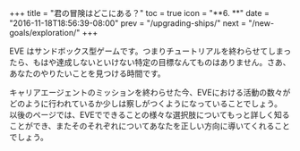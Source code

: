 +++ title = "君の冒険はどこにある？" toc = true icon = "**6. **" date = "2016-11-18T18:56:39-08:00" prev = "/upgrading-ships/" next = "/new-goals/exploration/" +++

EVE はサンドボックス型ゲームです。つまりチュートリアルを終わらせてしまったら、もはや達成しないといけない特定の目標なんてものはありません。さあ、あなたのやりたいことを見つける時間です。

キャリアエージェントのミッションを終わらせた今、EVEにおける活動の数々がどのように行われているか少しは察しがつくようになっていることでしょう。 以後のページでは、EVEでできることの様々な選択肢についてもっと詳しく知ることができ、またそのそれぞれについてあなたを正しい方向に導いてくれることでしょう。